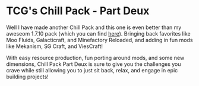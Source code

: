 # TCG's Chill Pack - Part Deux  

Well I have made another Chill Pack and this one is even better than my aweseom 1.7.10 pack (which you can find [here](https://minecraft.curseforge.com/projects/tcgs-chill-pack)). Bringing back favorites like Moo Fluids, Galacticraft, and Minefactory Reloaded, and adding in fun mods like Mekanism, SG Craft, and ViesCraft!  

With easy resource production, fun porting around mods, and some new dimensions, Chill Pack Part Deux is sure to give you the challenges you crave while still allowing you to just sit back, relax, and engage in epic building projects!
